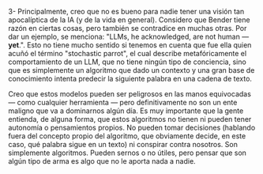 3- Principalmente, creo que no es bueno para nadie tener una visión tan apocalíptica de la IA (y de la vida en general). Considero que Bender tiene razón en ciertas cosas, pero también se contradice en muchas otras. Por dar un ejemplo, se menciona: "LLMs, he acknowledged, are not human — **yet**.". Esto no tiene mucho sentido si tenemos en cuenta que fue ella quien acuñó el término "stochastic parrot", el cual describe metafóricamente el comportamiento de un LLM, que no tiene ningún tipo de conciencia, sino que es simplemente un algoritmo que dado un contexto y una gran base de conocimiento intenta predecir la siguiente palabra en una cadena de texto. 

Creo que estos modelos pueden ser peligrosos en las manos equivocadas — como cualquier herramienta — pero definitivamente no son un ente maligno que va a dominarnos algún día. Es muy importante que la gente entienda, de alguna forma, que estos algoritmos no tienen ni pueden tener autonomía o pensamientos propios. No pueden tomar decisiones (hablando fuera del concepto propio del algoritmo, que obviamente decide, en este caso, qué palabra sigue en un texto) ni conspirar contra nosotros. Son simplemente algoritmos. Pueden sernos o no útiles, pero pensar que son algún tipo de arma es algo que no le aporta nada a nadie.
